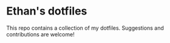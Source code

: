 # Ethan's dotfiles

This repo contains a collection of my dotfiles. Suggestions and contributions are welcome!
